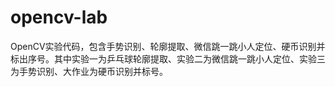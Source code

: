 # opencv-lab
OpenCV实验代码，包含手势识别、轮廓提取、微信跳一跳小人定位、硬币识别并标出序号。其中实验一为乒乓球轮廓提取、实验二为微信跳一跳小人定位、实验三为手势识别、大作业为硬币识别并标号。
